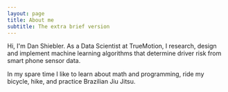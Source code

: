 ```yaml
---
layout: page
title: About me
subtitle: The extra brief version
---
```


Hi, I'm Dan Shiebler. As a Data Scientist at TrueMotion, I research, design and implement machine learning algorithms that determine driver risk from smart phone sensor data.

In my spare time I like to learn about math and programming, ride my bicycle, hike, and practice Brazilian Jiu Jitsu. 